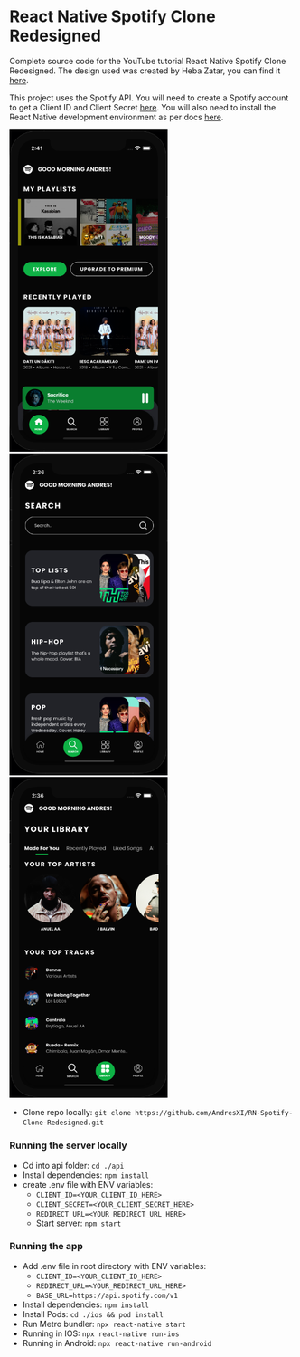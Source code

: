# React Native Spotify Clone Redesigned

Complete source code for the YouTube tutorial React Native Spotify Clone Redesigned. The design used was created by Heba Zatar, you can find it [here](https://www.behance.net/gallery/110213585/SPOTIFY-REDESIGN-UIUX-DESIGN-FREE?tracking_source=).

This project uses the Spotify API. You will need to create a Spotify account to get a Client ID and Client Secret [here](https://developer.spotify.com/dashboard/). You will also need to install the React Native development environment as per docs [here](https://reactnative.dev/docs/0.65/environment-setup).

<!-- ![Home](./screenshots/home.png) ![search](./screenshots/search.png) ![search2](./screenshots/search2.png) ![library](./screenshots/library.png)
![profile](./screenshots/profile.png) ![player](./screenshots/track-player.png) ![artist](./screenshots/artist.png) -->

<img src="https://github.com/AndresXI/RN-Spotify-Clone-Redesigned/blob/main/screenshots/home.png?raw=true" width=280 /> <img src="https://github.com/AndresXI/RN-Spotify-Clone-Redesigned/blob/main/screenshots/search.png?raw=true" width=280 /> <img src="https://github.com/AndresXI/RN-Spotify-Clone-Redesigned/blob/main/screenshots/library.png?raw=true" width=280 />

- Clone repo locally: `git clone https://github.com/AndresXI/RN-Spotify-Clone-Redesigned.git`

### Running the server locally

- Cd into api folder: `cd ./api`
- Install dependencies: `npm install`
- create .env file with ENV variables:
  - `CLIENT_ID=<YOUR_CLIENT_ID_HERE>`
  - `CLIENT_SECRET=<YOUR_CLIENT_SECRET_HERE>`
  - `REDIRECT_URL=<YOUR_REDIRECT_URL_HERE>`
  - Start server: `npm start`

### Running the app

- Add .env file in root directory with ENV variables:
  - `CLIENT_ID=<YOUR_CLIENT_ID_HERE>`
  - `REDIRECT_URL=<YOUR_REDIRECT_URL_HERE>`
  - `BASE_URL=https://api.spotify.com/v1`
- Install dependencies: `npm install`
- Install Pods: `cd ./ios && pod install`
- Run Metro bundler: `npx react-native start`
- Running in IOS: `npx react-native run-ios`
- Running in Android: `npx react-native run-android`
